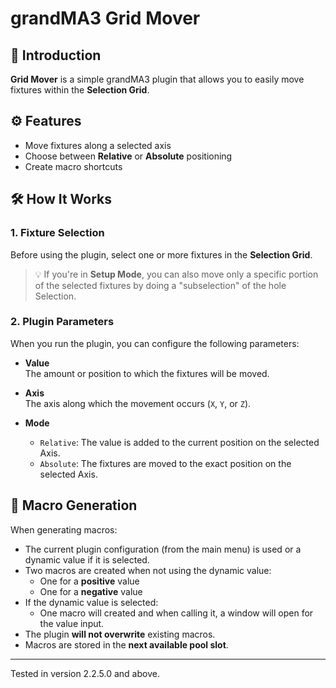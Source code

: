 # grandMA3 Grid Mover

## 🧩 Introduction

**Grid Mover** is a simple grandMA3 plugin that allows you to easily move fixtures within the **Selection Grid**.

## ⚙️ Features

- Move fixtures along a selected axis
- Choose between **Relative** or **Absolute** positioning
- Create macro shortcuts

## 🛠️ How It Works

### 1. Fixture Selection

Before using the plugin, select one or more fixtures in the **Selection Grid**.

> 💡 If you're in **Setup Mode**, you can also move only a specific portion of the selected fixtures by doing a "subselection" of the hole Selection.

### 2. Plugin Parameters

When you run the plugin, you can configure the following parameters:

- **Value**  
  The amount or position to which the fixtures will be moved.

- **Axis**  
  The axis along which the movement occurs (`X`, `Y`, or `Z`).

- **Mode**  
  - `Relative`: The value is added to the current position on the selected Axis.
  - `Absolute`: The fixtures are moved to the exact position on the selected Axis.

## 🧱 Macro Generation

When generating macros:

- The current plugin configuration (from the main menu) is used or a dynamic value if it is selected.
- Two macros are created when not using the dynamic value:
  - One for a **positive** value
  - One for a **negative** value
- If the dynamic value is selected:
  - One macro will created and when calling it, a window will open for the value input.
- The plugin **will not overwrite** existing macros.
- Macros are stored in the **next available pool slot**.

---

Tested in version 2.2.5.0 and above.
